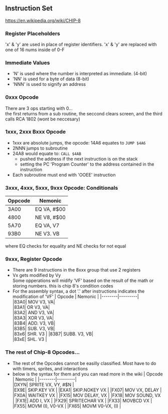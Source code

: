 #










## Instruction Set
https://en.wikipedia.org/wiki/CHIP-8


### Register Placeholders
'x' & 'y' are used in place of register identifiers.
'x' & 'y' are replaced with one of 16 nums inside of 0-F

### Immediate Values
* 'N' is used where the number is interpreted as immediate.  (4-bit)
* 'NN' is used for a byte of data (8-bit)
* 'NNN' is used to signify an address

### 0xxx Opcode
There are 3 ops starting with 0... <br>
the first returns from a sub routine, the seccond clears screen, and the third calls RCA 1802 (wont be neccesary)

### 1xxx, 2xxx Bxxx Opcode
* 1xxx are absolute jumps, the opcode: 14A6 equates to `JUMP $4A6`
* 2NNN jumps to subroutine
* 24A8 would equate to: `CALL $4AB`
    * pushed the address if the next instruction is on the stack
    * setting the PC 'Program Counter' to the address contained in the instruction
* Each subroutine must end with 'OOEE' instruction

### 3xxx, 4xxx, 5xxx, 9xxx Opcode: Conditionals
| Oppcode | Nemonic |
|---------|---------|
|3A00     | EQ  VA, #$00|
|4800     | NE  V8, #$00|
|5A70     | EQ  VA, V7  |
|93B0     | NE  V3. VB  |
where EQ checks for equality and NE checks for not equal

### 9xxx, Register Opcode
* There are 9 instructions in the 8xxx group that use 2 registers
* Vx gets modified by Vy <br>
Some opperations will midify 'VF' based on the result of the math or storing numbers. this is chip 8's condition codes <br>
* For the assembly syntax, a dot '.' after instructions indicates the modification of 'VF'
| Opcode | Nemonic |
|--------|---------|    
|83A0|     MOV   V3, VA|    
|83A1|     OR    V3, VA|    
|83A2|     AND   V3, VA|   
|83A3|     XOR   V3, VA|   
|83B4|     ADD.  V3, VB|    
|83B5|     SUB.  V3, VB|    
|83x6|     SHR.  V3    |
|83B7|     SUBB. V3, VB|   
|83xE|     SHL.  V3    |

### The rest of Chip-8 Opcodes...
* The rest of the Opcodes cannot be easilly classified. Most have to do with timers, sprites, and interactions
* below is the syntax for them and you can read more in the wiki
| Opcode | Nemonic |
|--------|---------|    
|DXYN|    SPRITE       VX, VY, #$N |   
|EX9E|    SKIP.KEY     VX          |
|EXA1|    SKIP.NOKEY   VX          |
|FX07|    MOV          VX, DELAY   |
|FX0A|    WAITKEY      VX          |
|FX15|    MOV          DELAY, VX   | 
|FX18|    MOV          SOUND, VX   | 
|FX1E|    ADD          I, VX       |
|FX29|    SPRITECHAR   VX          |
|FX33|    MOVBCD       VX          |
|FX55|    MOVM         (I), V0-VX  | 
|FX65|    MOVM         V0-VX, (I)  |

